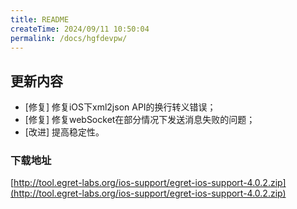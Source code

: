 ```yaml
---
title: README
createTime: 2024/09/11 10:50:04
permalink: /docs/hgfdevpw/
---
```

## 更新内容

* [修复] 修复iOS下xml2json API的换行转义错误；
* [修复] 修复webSocket在部分情况下发送消息失败的问题；
* [改进] 提高稳定性。

### 下载地址

[http://tool.egret-labs.org/ios-support/egret-ios-support-4.0.2.zip](http://tool.egret-labs.org/ios-support/egret-ios-support-4.0.2.zip)
